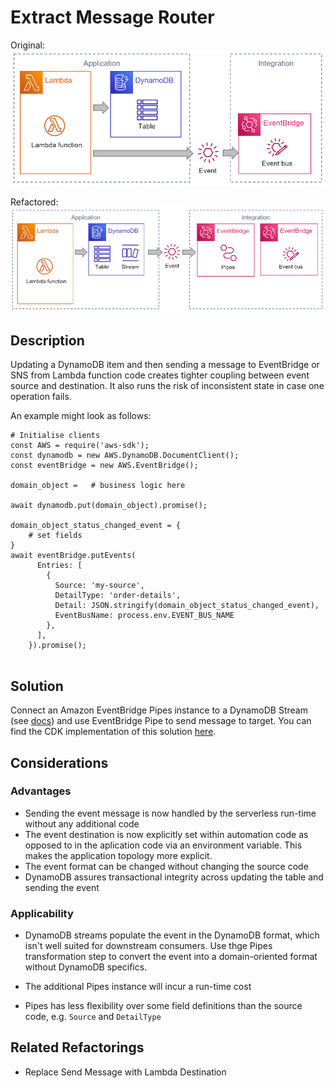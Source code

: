 # Extract Message Router

Original:
![](images/SendMessagePipesOriginal.png)

Refactored:
![](images/SendMessagePipesRefactored.png)

## Description

Updating a DynamoDB item and then sending a message to EventBridge or SNS from Lambda function code creates tighter coupling between event source and destination. It also runs the risk of inconsistent state in case one operation fails.

An example might look as follows:

```
# Initialise clients
const AWS = require('aws-sdk');
const dynamodb = new AWS.DynamoDB.DocumentClient();
const eventBridge = new AWS.EventBridge();

domain_object =   # business logic here

await dynamodb.put(domain_object).promise();

domain_object_status_changed_event = {
    # set fields
}
await eventBridge.putEvents(
      Entries: [
        {
          Source: 'my-source',
          DetailType: 'order-details',
          Detail: JSON.stringify(domain_object_status_changed_event),
          EventBusName: process.env.EVENT_BUS_NAME
        },
      ],
    }).promise();


```

## Solution

Connect an Amazon EventBridge Pipes instance to a DynamoDB Stream (see [docs](https://docs.aws.amazon.com/eventbridge/latest/userguide/eb-pipes-dynamodb.html)) and use EventBridge Pipe to send message to target.
You can find the CDK implementation of this solution [here](https://github.com/aws-samples/aws-refactoring-to-serverless/blob/main/implementation/send-message-via-pipes/README.md).

## Considerations 

### Advantages
* Sending the event message is now handled by the serverless run-time without any additional code
* The event destination is now explicitly set within automation code as opposed to in the aplication code via an environment variable. This makes the application topology more explicit.
* The event format can be changed without changing the source code
* DynamoDB assures transactional integrity across updating the table and sending the event

### Applicability

* DynamoDB streams populate the event in the DynamoDB format, which isn't well suited for downstream consumers. Use thge Pipes transformation step to convert the event into a domain-oriented format without DynamoDB specifics.

* The additional Pipes instance will incur a run-time cost

* Pipes has less flexibility over some field definitions than the source code, e.g. `Source` and `DetailType`



## Related Refactorings
* Replace Send Message with Lambda Destination
